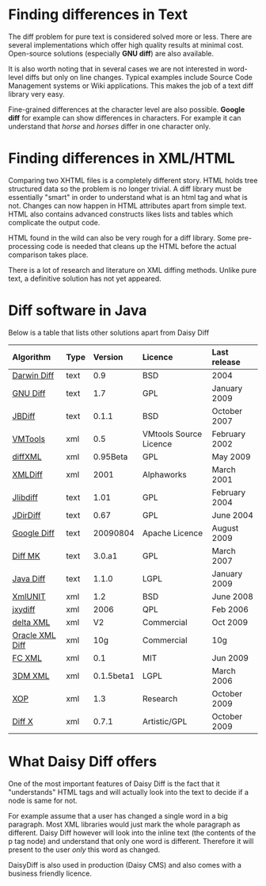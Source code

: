 # Finding differences in Text #

The diff problem for pure text is considered solved more or less. There are several
implementations which offer high quality results at minimal cost. Open-source
solutions (especially **GNU diff**) are also available.

It is also worth noting that in several cases we are not interested in word-level diffs but only on line changes. Typical examples include Source Code Management systems or Wiki applications. This makes the job of a text diff library very easy.

Fine-grained differences at the character level are also possible. **Google diff** for example can show differences in characters. For example it can understand that _horse_ and _horses_ differ in one character only.

# Finding differences in XML/HTML #

Comparing two XHTML files is a completely different story. HTML holds tree structured data so the problem is no longer trivial. A diff library must be essentially "smart" in order to understand what is an html tag and what is not. Changes can now happen in HTML attributes apart from simple text. HTML also contains advanced constructs likes lists and tables which complicate the output code.

HTML found in the wild can also be very rough for a diff library. Some pre-processing code is needed that cleans up the HTML before the actual comparison takes place.

There is a lot of research and literature on XML diffing methods. Unlike pure text, a definitive solution has not yet appeared.

# Diff software in Java #

Below is a table that lists other solutions apart from Daisy Diff

| **Algorithm** | **Type** | **Version** | **Licence** | **Last release** |
|:--------------|:---------|:------------|:------------|:-----------------|
| [Darwin Diff](http://www.darwinsys.com/freeware) | text     | 0.9         | BSD         | 2004             |
| [GNU Diff](http://www.bmsi.com/java/#diff) | text     | 1.7         | GPL         | January 2009     |
| [JBDiff](http://www.wombat.ie/software/jbdiff/downloads/) | text     | 0.1.1       | BSD         | October 2007     |
| [VMTools](http://www.vmsystems.net/vmtools/) | xml      | 0.5         | VMtools Source Licence | February 2002    |
| [diffXML](http://diffxml.sourceforge.net/) | xml      | 0.95Beta    | GPL         | May 2009         |
| [XMLDiff](http://www.alphaworks.ibm.com/tech/xmldiffmerge) | xml      | 2001        | Alphaworks  | March 2001       |
| [Jlibdiff](http://jlibdiff.sourceforge.net/) | text     | 1.01        | GPL         | February 2004    |
| [JDirDiff](http://sourceforge.net/projects/jdirdiff/) | text     | 0.67        | GPL         | June 2004        |
| [Google Diff](http://code.google.com/p/google-diff-match-patch/) | text     | 20090804    | Apache Licence | August 2009      |
| [Diff MK](http://sourceforge.net/projects/diffmk/) | text     | 3.0.a1      | GPL         | March 2007       |
| [Java Diff](http://www.incava.org/projects/java/java-diff/) | text     | 1.1.0       | LGPL        | January 2009     |
| [XmlUNIT](http://xmlunit.sourceforge.net/) | xml      | 1.2         | BSD         | June 2008        |
| [jxydiff](http://potiron.loria.fr/projects/jxydiff) | xml      | 2006        | QPL         | Feb 2006         |
| [delta XML](http://www.deltaxml.com/) | xml      | V2          | Commercial  | Oct 2009         |
| [Oracle XML Diff](http://www.oracle.com/technology/tech/xml/xdkhome.html) | xml      | 10g         | Commercial  | 10g              |
| [FC XML](http://code.google.com/p/fc-xmldiff/) | xml      | 0.1         | MIT         | Jun 2009         |
| [3DM XML](http://tdm.berlios.de/3dm/doc/index.html) | xml      | 0.1.5beta1  | LGPL        | March 2006       |
| [XOP](http://www.living-pages.de/de/projects/xop/index.html) | xml      | 1.3         | Research    | October 2009     |
| [Diff X](http://www.topologi.com/diffx/) | xml      | 0.7.1       | Artistic/GPL| October 2009     |

# What Daisy Diff offers #

One of the most important features of Daisy Diff is the fact that it "understands" HTML tags and will actually look into the text to decide if a node is same for not.

For example assume that a user has changed a single word in a big paragraph. Most XML libraries would just mark the whole paragraph as different. Daisy Diff however will look into the inline text (the contents of the p tag node) and understand that only one word is different. Therefore it will present to the user _only_ this word as changed.

DaisyDiff is also used in production (Daisy CMS) and also comes with a business friendly licence.
